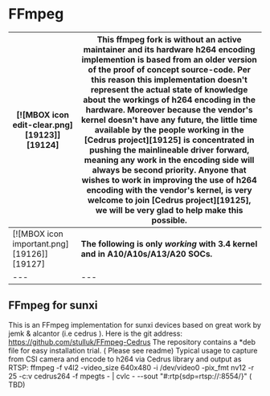 # FFmpeg
[![MBOX icon edit-clear.png][19123]][19124] | **This ffmpeg fork is without an active maintainer and its hardware h264 encoding implemention is based from an older version of the proof of concept source-code.** Per this reason this implementation doesn't represent the actual state of knowledge about the workings of h264 encoding in the hardware. Moreover because the vendor's kernel doesn't have any future, the little time available by the people working in the [Cedrus project][19125] is concentrated in pushing the mainlineable driver forward, meaning any work in the encoding side will always be second priority. Anyone that wishes to work in improving the use of h264 encoding with the vendor's kernel, is very welcome to join [Cedrus project][19125], we will be very glad to help make this possible.   
---|---  
[![MBOX icon important.png][19126]][19127] | **The following is only _working_ with 3.4 kernel and in A10/A10s/A13/A20 SOCs.**  
---|---  
## FFmpeg for sunxi
This is an FFmpeg implementation for sunxi devices based on great work by jemk & alcantor (i.e cedrus ). 
Here is the git address: <https://github.com/stulluk/FFmpeg-Cedrus>
The repository contains a *deb file for easy installation trial. 
( Please see readme) 
Typical usage to capture from CSI camera and encode to h264 via Cedrus library and output as RTSP: 
ffmpeg -f v4l2 -video_size 640x480 -i /dev/video0 -pix_fmt nv12 -r 25 -c:v cedrus264 -f mpegts - | cvlc - --sout "#:rtp{sdp=rtsp://:8554/}" 
( TBD)
